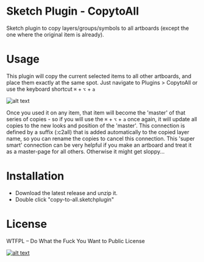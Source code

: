 # Sketch Plugin - CopytoAll

Sketch plugin to copy layers/groups/symbols to all artboards (except the one where the original item is already).

# Usage

This plugin will copy the current selected items to all other artboards, and place them exactly at the same spot.
Just navigate to Plugins > CopytoAll or use the keyboard shortcut ```⌘``` + ```⌥``` + ```a```

![alt text](http://wuwa.github.com/copy2all.gif "demo")

Once you used it on any item, that item will become the 'master' of that series of copies - so if you will use the ```⌘``` + ```⌥``` + ```a``` once again, it will update all copies to the new looks and position of the 'master'.
This connection is defined by a suffix (:c2all) that is added automatically to the copied layer name, so you can rename the copies to cancel this connection.
This 'super smart' connection can be very helpful if you make an artboard and treat it as a master-page for all others.
Otherwise it might get sloppy...

# Installation

- Download the latest release and unzip it.
- Double click "copy-to-all.sketchplugin"

# License
WTFPL – Do What the Fuck You Want to Public License

[![alt text](http://www.wtfpl.net/wp-content/uploads/2012/12/wtfpl-badge-4.png "WTFPL")](http://www.wtfpl.net/)


